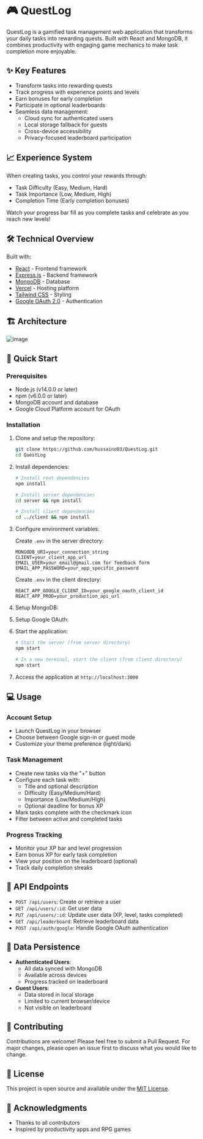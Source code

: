 # 🎮 QuestLog

QuestLog is a gamified task management web application that transforms your daily tasks into rewarding quests. Built with React and MongoDB, it combines productivity with engaging game mechanics to make task completion more enjoyable.

## ✨ Key Features
- Transform tasks into rewarding quests
- Track progress with experience points and levels
- Earn bonuses for early completion
- Participate in optional leaderboards
- Seamless data management:
  - Cloud sync for authenticated users
  - Local storage fallback for guests
  - Cross-device accessibility
  - Privacy-focused leaderboard participation

## 📈 Experience System
When creating tasks, you control your rewards through:
- Task Difficulty (Easy, Medium, Hard)
- Task Importance (Low, Medium, High)
- Completion Time (Early completion bonuses)

Watch your progress bar fill as you complete tasks and celebrate as you reach new levels!

## 🛠️ Technical Overview
Built with:
- [React](https://reactjs.org/) - Frontend framework
- [Express.js](https://expressjs.com/) - Backend framework
- [MongoDB](https://www.mongodb.com/) - Database
- [Vercel](https://vercel.com/) - Hosting platform
- [Tailwind CSS](https://tailwindcss.com/) - Styling
- [Google OAuth 2.0](https://developers.google.com/identity/protocols/oauth2) - Authentication

## 🏗️ Architecture
![image](https://github.com/user-attachments/assets/f0e60564-0c06-487e-96bd-bdd364a256e5)

## 🚀 Quick Start
### Prerequisites
- Node.js (v14.0.0 or later)
- npm (v6.0.0 or later)
- MongoDB account and database
- Google Cloud Platform account for OAuth

### Installation

1. Clone and setup the repository:
   ```bash
   git clone https://github.com/hussaino03/QuestLog.git
   cd QuestLog
   ```

2. Install dependencies:
   ```bash
   # Install root dependencies
   npm install

   # Install server dependencies
   cd server && npm install

   # Install client dependencies
   cd ../client && npm install
   ```

3. Configure environment variables:

   Create `.env` in the server directory:
   ```
   MONGODB_URI=your_connection_string
   CLIENT=your_client_app_url
   EMAIL_USER=your_email@gmail.com for feedback form
   EMAIL_APP_PASSWORD=your_app_specific_password
   ```

   Create `.env` in the client directory:
   ```
   REACT_APP_GOOGLE_CLIENT_ID=your_google_oauth_client_id
   REACT_APP_PROD=your_production_api_url
   ```

4. Setup MongoDB:
  
5. Setup Google OAuth:
   
6. Start the application:
   ```bash
   # Start the server (from server directory)
   npm start

   # In a new terminal, start the client (from client directory)
   npm start
   ```

7. Access the application at `http://localhost:3000`

## 💻 Usage
### Account Setup
- Launch QuestLog in your browser
- Choose between Google sign-in or guest mode
- Customize your theme preference (light/dark)

### Task Management
- Create new tasks via the "+" button
- Configure each task with:
  - Title and optional description
  - Difficulty (Easy/Medium/Hard)
  - Importance (Low/Medium/High)
  - Optional deadline for bonus XP
- Mark tasks complete with the checkmark icon
- Filter between active and completed tasks

### Progress Tracking
- Monitor your XP bar and level progression
- Earn bonus XP for early task completion
- View your position on the leaderboard (optional)
- Track daily completion streaks

## 🔧 API Endpoints
- `POST /api/users`: Create or retrieve a user
- `GET /api/users/:id`: Get user data
- `PUT /api/users/:id`: Update user data (XP, level, tasks completed)
- `GET /api/leaderboard`: Retrieve leaderboard data
- `POST /api/auth/google`: Handle Google OAuth authentication

## 💾 Data Persistence
- **Authenticated Users**: 
  - All data synced with MongoDB
  - Available across devices
  - Progress tracked on leaderboard
- **Guest Users**:
  - Data stored in local storage
  - Limited to current browser/device
  - Not visible on leaderboard

## 🤝 Contributing
Contributions are welcome! Please feel free to submit a Pull Request. For major changes, please open an issue first to discuss what you would like to change.

## 📝 License
This project is open source and available under the [MIT License](LICENSE).

## 🙏 Acknowledgments
- Thanks to all contributors
- Inspired by productivity apps and RPG games
